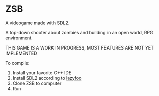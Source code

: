 # ZSB
A videogame made with SDL2.

A top-down shooter about zombies and building in an open world, RPG environment.

THIS GAME IS A WORK IN PROGRESS, MOST FEATURES ARE NOT YET IMPLEMENTED

To compile:

1. Install your favorite C++ IDE
2. Install SDL2 according to [lazyfoo](http://lazyfoo.net/tutorials/SDL/01_hello_SDL/index.php)
3. Clone  ZSB to computer
4. Run
